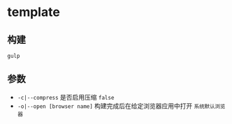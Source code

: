 # template

## 构建
```
gulp
```
## 参数
- `-c|--compress` 是否启用压缩 `false`
- `-o|--open [browser name]` 构建完成后在给定浏览器应用中打开 `系统默认浏览器`
